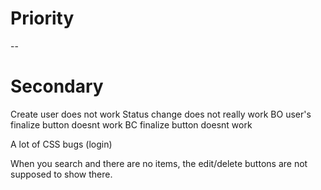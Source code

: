 # Priority
--


# Secondary

Create user does not work
Status change does not really work
BO user's finalize button doesnt work
BC finalize button doesnt work

A lot of CSS bugs (login)

When you search and there are no items, the edit/delete buttons are not supposed to show there.